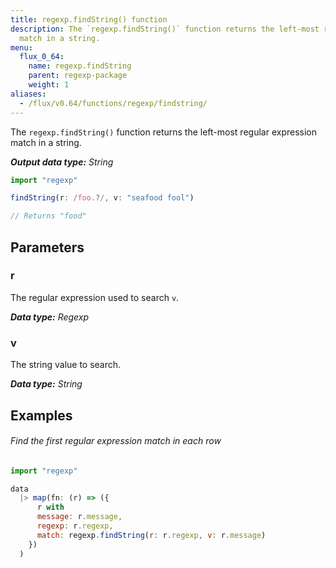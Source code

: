 ```yaml
---
title: regexp.findString() function
description: The `regexp.findString()` function returns the left-most regular expression
  match in a string.
menu:
  flux_0_64:
    name: regexp.findString
    parent: regexp-package
    weight: 1
aliases:
  - /flux/v0.64/functions/regexp/findstring/
---
```


The `regexp.findString()` function returns the left-most regular expression match in a string.

_**Output data type:** String_

```js
import "regexp"

findString(r: /foo.?/, v: "seafood fool")

// Returns "food"
```

## Parameters

### r
The regular expression used to search `v`.

_**Data type:** Regexp_

### v
The string value to search.

_**Data type:** String_

## Examples

###### Find the first regular expression match in each row
```js
import "regexp"

data
  |> map(fn: (r) => ({
      r with
      message: r.message,
      regexp: r.regexp,
      match: regexp.findString(r: r.regexp, v: r.message)
    })
  )
```

